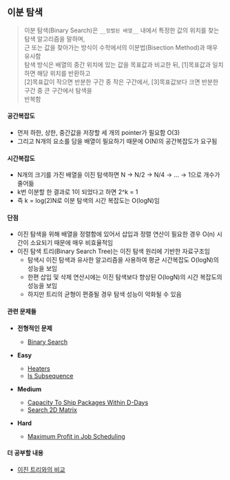 ## 이분 탐색

> 이분 탐색(Binary Search)은 `__정렬된 배열__` 내에서 특정한 값의 위치를 찾는 탐색 알고리즘을 말하며,  
> 근 또는 값을 찾아가는 방식이 수학에서의 이분법(Bisection Method)과 매우 유사함  
> 탐색 방식은 배열의 중간 위치에 있는 값을 목표값과 비교한 뒤, [1]목표값과 일치하면 해당 위치를 반환하고   
> [2]목표값이 작으면 반분한 구간 중 작은 구간에서, [3]목표값보다 크면 반분한 구간 중 큰 구간에서 탐색을   
> 반복함

#### 공간복잡도

* 먼저 하한, 상한, 중간값을 저장할 세 개의 pointer가 필요함 O(3)
* 그리고 N개의 요소를 담을 배열이 필요하기 때문에 O(N)의 공간복잡도가 요구됨

#### 시간복잡도

* N개의 크기를 가진 배열을 이진 탐색하면 N -> N/2 -> N/4 -> ... -> 1으로 개수가 줄어듦
* k번 이분할 한 결과로 1이 되었다고 하면 2^k = 1
* 즉 k = log(2)N로 이분 탐색의 시간 복잡도는 O(logN)임

#### 단점

* 이진 탐색을 위해 배열을 정렬함에 있어서 삽입과 정렬 연산이 필요한 경우 O(n) 시간이 소요되기 때문에 매우 비효율적임
* 이진 탐색 트리(Binary Search Tree)는 이진 탐색 원리에 기반한 자료구조임 
    * 탐색시 이진 탐색과 유사한 알고리즘을 사용하여 평균 시간복잡도 O(logN)의 성능을 보임
    * 한편 삽입 및 삭제 연산시에는 이진 탐색보다 향상된 O(logN)의 시간 복잡도의 성능을 보임
    * 하지만 트리의 균형이 편중될 경우 탐색 성능이 악화될 수 있음

#### 관련 문제들

* __전형적인 문제__
    * [Binary Search](./binarySearch.md)

* __Easy__
    * [Heaters](./easy/heaters.md)
    * [Is Subsequence](./easy/isSubsequence.md)

* __Medium__
    * [Capacity To Ship Packages Within D-Days](./medium/capacityToShipPackagesWithinD_Days.md)
    * [Search 2D Matrix](./medium/search2DMatrix.md)

* __Hard__
    * [Maximum Profit in Job Scheduling](./hard/maximumProfitInJobScheduling.md)

#### 더 공부할 내용

* [이진 트리와의 비교](https://www.quora.com/Why-would-you-use-a-binary-tree-over-an-array-Is-it-mostly-language-dependent-In-what-cases-or-languages-would-you-always-use-a-tree-Lastly-is-it-all-about-memory-performance)




